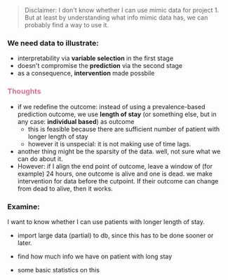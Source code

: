 > Disclaimer: I don't know whether I can use mimic data for project 1. But at least by understanding what info mimic data has, we can probably find a way to use it. 



### We need data to illustrate: 

- interpretability via **variable selection** in the first stage
- doesn't compromise the **prediction** via the second stage
- as a consequence, **intervention** made possbile



### <span style = 'color: palevioletred'>Thoughts </span>

- if we redefine the outcome: instead of using a prevalence-based prediction outcome, we use **length of stay** (or something else, but in any case: **individual based**) as outcome
  - this is feasible because there are sufficient number of patient with longer length of stay
  - however it is unspecial: it is not making use of time lags. 
- another thing might be the sparsity of the data. well, not sure what we can do about it. 
- However: if I align the end point of outcome, leave a window of (for example) 24 hours, one outcome is alive and one is dead. we make intervention for data before the cutpoint. If their outcome can change from dead to alive, then it works. 



### Examine: 

I want to know whether I can use patients with longer length of stay. 

- import large data (partial) to db, since this has to be done sooner or later. 

- find how much info we have on patient with long stay
- some basic statistics on this 



